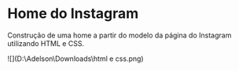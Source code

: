 # Home do Instagram

Construção de uma home a partir do modelo da página do Instagram utilizando HTML e CSS. 

![](D:\Adelson\Downloads\html e css.png)